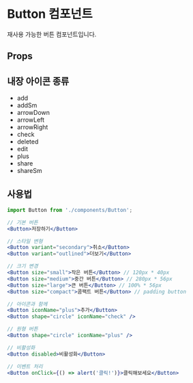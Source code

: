 # Button 컴포넌트

재사용 가능한 버튼 컴포넌트입니다.

## Props

<!--
| Prop     | 타입                                          | 기본값             | 설명               |
|----------|-----------------------------------------------| -------------------|--------------------|
| variant  | primary | secondary | outlined                | primary            | 버튼 색상/스타일   |
| size     | small | medium | large | compact              | small              | 버튼 크기          |
| shape    | circle                                        |                    | 버튼 모양          |
| disabled | boolean                                       | false              | 버튼 비활성화 여부 |
| iconName | string                                        | undefined          | 내장 아이콘 이름   |
| onClick  | function                                      | -                  | 클릭 이벤트 핸들러 |
| type     | button | submit                               | button             | 버튼 타입          |
-->

## 내장 아이콘 종류

- add
- addSm
- arrowDown
- arrowLeft
- arrowRight
- check
- deleted
- edit
- plus
- share
- shareSm

## 사용법

```jsx
import Button from './components/Button';

// 기본 버튼
<Button>저장하기</Button>

// 스타일 변형
<Button variant="secondary">취소</Button>
<Button variant="outlined">더보기</Button>

// 크기 변경
<Button size="small">작은 버튼</Button> // 120px * 40px
<Button size="medium">중간 버튼</Button> // 280px * 56px
<Button size="large">큰 버튼</Button> // 100% * 56px
<Button size="compact">콤팩트 버튼</Button> // padding button

// 아이콘과 함께
<Button iconName="plus">추가</Button>
<Button shape="circle" iconName="check" />

// 원형 버튼
<Button shape="circle" iconName="plus" />

// 비활성화
<Button disabled>비활성화</Button>

// 이벤트 처리
<Button onClick={() => alert('클릭!')}>클릭해보세요</Button>
```
